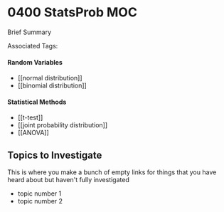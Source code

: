 # 0400 StatsProb MOC
Brief Summary

Associated Tags: 

#### Random Variables
- [[normal distribution]]
- [[binomial distribution]]


#### Statistical Methods
- [[t-test]]
- [[joint probability distribution]]
- [[ANOVA]]


## Topics to Investigate
This is where you make a bunch of empty links for things that you have heard about but haven't fully investigated
- topic number 1
- topic number 2